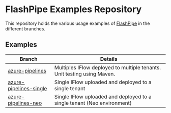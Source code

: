 # FlashPipe Examples Repository

This repository holds the various usage examples of [FlashPipe](https://github.com/engswee/flashpipe) in the different branches.

## Examples

Branch | Details
------------ | -------------
[azure-pipelines](https://github.com/engswee/flashpipe-demo/tree/azure-pipelines) | Multiples IFlow deployed to multiple tenants. Unit testing using Maven.
[azure-pipelines-single](https://github.com/engswee/flashpipe-demo/tree/azure-pipelines-single) | Single IFlow uploaded and deployed to a single tenant
[azure-pipelines-neo](https://github.com/engswee/flashpipe-demo/tree/azure-pipelines-neo) | Single IFlow uploaded and deployed to a single tenant (Neo environment)